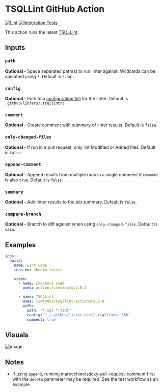 # TSQLLint GitHub Action

[![Lint](https://github.com/lowlydba/tsqllint-action/actions/workflows/lint.yml/badge.svg)](https://github.com/lowlydba/tsqllint-action/actions/workflows/lint.yml)
[![Integration Tests](https://github.com/lowlydba/tsqllint-action/actions/workflows/test.yml/badge.svg)](https://github.com/lowlydba/tsqllint-action/actions/workflows/test.yml)

This action runs the latest [TSQLLint](https://github.com/tsqllint/tsqllint).

## Inputs

### `path`

**Optional** - Space separated path(s) to run linter against.
Wildcards can be specified using `*`.
Default is `*.sql`.

### `config`

**Optional** - Path to a [configuration file](https://github.com/tsqllint/tsqllint#configuration)
for the linter.
Default is `.github/linters/.tsqllintrc`

### `comment`

**Optional** - Create comment with summary of linter results.
Default is `false`.

### `only-changed-files`

**Optional** - If run in a pull request, only lint Modified or Added files.
Default is `false`.

### `append-comment`

**Optional** - Append results from multiple runs in a single comment if `comment` is also `true`.
Default is `false`.

### `summary`

**Optional** - Add linter results to the job summary.
Default is `false`.

### `compare-branch`

**Optional** - Branch to diff against when using `only-changed-files`.
Default is `main`.

## Examples

```yml
jobs:
  build:
    name: Lint Code
    runs-on: ubuntu-latest

    steps:
      - name: Checkout Code
        uses: actions/checkout@v3.0.2

      - name: TSQLLint
        uses: lowlydba/tsqllint-action@v1.0.0
        with:
          path: "*.sql *.tsql"
          config: "./.github/linter-conf/.tsqllintrc_150"
          comment: true
```

## Visuals

![image](https://user-images.githubusercontent.com/16843041/206877097-49905dce-1c7d-4699-8777-8fefc26802bb.png)

## Notes

* If using `append`, running [marocchino/sticky-pull-request-comment][sticky-pull-request] first with the `delete` parameter may be required.
See the test workflow as an example.

[sticky-pull-request]: https://github.com/marocchino/sticky-pull-request-comment

